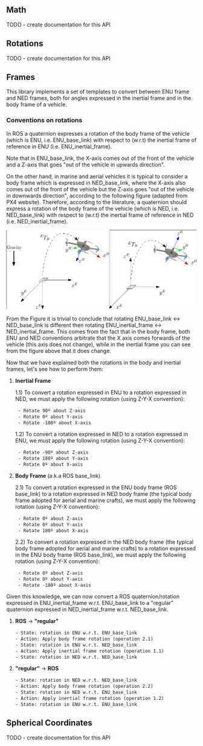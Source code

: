 ## Math

TODO - create documentation for this API

## Rotations

TODO - create documentation for this API

## Frames

This library implements a set of templates to convert between ENU frame and NED frames, both for angles expressed in the inertial frame and in the body frame of a vehicle.

### Conventions on rotations

In ROS a quaternion expresses a rotation of the body frame of the vehicle (which is ENU, i.e. ENU_base_link) with respect to (w.r.t) the inertial frame of reference in ENU (i.e. ENU_inertial_frame).

Note that in ENU_base_link, the X-axis comes out of the front of the vehicle and a Z-axis that goes "out of the vehicle in upwards direction".

On the other hand, in marine and aerial vehicles it is typical to consider a body frame which is expressed in NED_base_link, where the X-axis also comes out of the front of the vehicle but the Z-axis goes "out of the vehicle in downwards direction", according to the following figure (adapted from PX4 website). Therefore, according to the literature, a quaternion should express a rotation of the body frame of the vehicle (which is NED, i.e. NED_base_link) with respect to (w.r.t) the inertial frame of reference in NED (i.e. NED_inertial_frame).

![Reference Frames](figures/ref_frames.png)

From the Figure it is trivial to conclude that rotating ENU_base_link <-> NED_base_link is different then rotating ENU_inertial_frame <-> NED_inertial_frame. This comes from the fact that in the body frame, both ENU and NED conventions arbitrate that the X axis comes forwards of the vehicle (this axis does not change), while in the inertial frame you can see from the figure above that it does change.

Now that we have explained both the rotations in the body and inertial frames, let's see how to perform them:

1. **Inertial Frame**

    1.1) To convert a rotation expressed in ENU to a rotation expressed in NED, we must apply the following rotation (using Z-Y-X convention):
        
        - Rotate 90º about Z-axis
        - Rotate 0º about Y-axis
        - Rotate -180º about X-axis

    1.2) To convert a rotation expressed in NED to a rotation expressed in ENU, we must apply the following rotation (using Z-Y-X convention):

        - Rotate -90º about Z-axis
        - Rotate 180º about Y-axis
        - Rotate 0º about X-axis

2. **Body Frame** (a.k.a ROS base_link)

    2.1) To convert a rotation expressed in the ENU body frame (ROS base_link) to a rotation expressed in NED body frame (the typical body frame adopted for aerial and marine crafts), we must apply the following rotation (using Z-Y-X convention):

        - Rotate 0º about Z-axis
        - Rotate 0º about Y-axis
        - Rotate 180º about X-axis

    2.2) To convert a rotation expressed in the NED body frame (the typical body frame adopted for aerial and marine crafts) to a rotation expressed in the ENU body frame (ROS base_link), we must apply the following rotation (using Z-Y-X convention):

        - Rotate 0º about Z-axis
        - Rotate 0º about Y-axis
        - Rotate -180º about X-axis

Given this knowledge, we can now convert a ROS quaternion/rotation expressed in ENU_inertial_frame w.r.t. ENU_base_link to a "regular" quaternion expressed in NED_inertial_frame w.r.t. NED_base_link.

1. **ROS** -> **"regular"**

    ```
    - State: rotation in ENU w.r.t. ENU_base_link
    - Action: Apply body frame rotation (operation 2.1)
    - State: rotation in ENU w.r.t. NED_base_link
    - Action: Apply inertial frame rotation (operation 1.1)
    - State: rotation in NED w.r.t. NED_base_link
    ```

2. **"regular"** -> **ROS**

    ```
    - State: rotation in NED w.r.t. NED_base_link
    - Action: Apply body frame rotation (operation 2.2)
    - State: rotation in NED w.r.t. ENU_base_link
    - Action: Apply inertial frame rotation (operation 1.2)
    - State: rotation in ENU w.r.t. ENU_base_link
    ```

## Spherical Coordinates

TODO - create documentation for this API